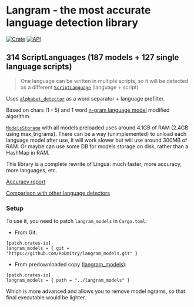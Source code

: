 # Langram - the most accurate language detection library

[![Crate](https://img.shields.io/crates/v/langram.svg)](https://crates.io/crates/langram)
[![API](https://docs.rs/langram/badge.svg)](https://docs.rs/langram)

## 314 ScriptLanguages (187 models + 127 single language scripts)

> One language can be written in multiple scripts, so it will be detected as a different [`ScriptLanguage`](https://docs.rs/langram/latest/langram/enum.ScriptLanguage.html) (language + script)

Uses [`alphabet_detector`](https://github.com/RoDmitry/alphabet_detector) as a word separator + language prefilter.

Based on chars (1 - 5) and 1 word [n-gram language model](https://en.wikipedia.org/wiki/Word_n-gram_language_model) modified algorithm.

[`ModelsStorage`](https://docs.rs/langram/latest/langram/struct.ModelsStorage.html) with all models preloaded uses around 4.1GB of RAM (2.4GB using max_trigrams). There can be a way (unimplemented) to unload each language model after use, it will work slower but will use around 300MB of RAM. Or maybe can use some DB for models storage on disk, rather than a HashMap in RAM.

This library is a complete rewrite of Lingua: much faster, more accuracy, more languages, etc.

[Accuracy report](https://github.com/RoDmitry/lang_detectors_compare/blob/main/accuracy/langram.csv)

[Comparison with other language detectors](https://github.com/RoDmitry/lang_detectors_compare)

### Setup

To use it, you need to patch `langram_models` in `Cargo.toml`:

* From Git:
```
[patch.crates-io]
langram_models = { git = "https://github.com/RoDmitry/langram_models.git" }
```

* From predownloaded copy ([langram_models](https://github.com/RoDmitry/langram_models)):
```
[patch.crates-io]
langram_models = { path = "../langram_models" }
```
Which is more advanced and allows you to remove model ngrams, so that final executable would be lighter.
